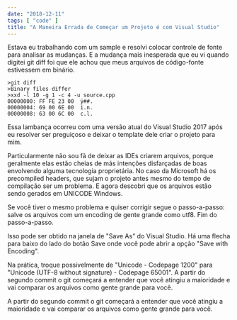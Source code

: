```yaml
---
date: "2018-12-11"
tags: [ "code" ]
title: "A Maneira Errada de Começar um Projeto é com Visual Studio"
---
```

Estava eu trabalhando com um sample e resolvi colocar controle de fonte para analisar as mudanças. E a mudança mais inesperada que eu vi quando digitei git diff foi que ele achou que meus arquivos de código-fonte estivessem em binário.

    >git diff
    >Binary files differ
    >xxd -l 10 -g 1 -c 4 -u source.cpp
    00000000: FF FE 23 00  ÿ##.
    00000004: 69 00 6E 00  i.n.
    00000008: 63 00 6C 00  c.l.

Essa lambança ocorreu com uma versão atual do Visual Studio 2017 após eu resolver ser preguiçoso e deixar o template dele criar o projeto para mim.

Particularmente não sou fã de deixar as IDEs criarem arquivos, porque geralmente elas estão cheias de más intenções disfarçadas de boas envolvendo alguma tecnologia proprietária. No caso da Microsoft há os precompiled headers, que sujam o projeto antes mesmo do tempo de compilação ser um problema. E agora descobri que os arquivos estão sendo gerados em UNICODE Windows.

Se você tiver o mesmo problema e quiser corrigir segue o passo-a-passo: salve os arquivos com um encoding de gente grande como utf8. Fim do passo-a-passo.

Isso pode ser obtido na janela de "Save As" do Visual Studio. Há uma flecha para baixo do lado do botão Save onde você pode abrir a opção "Save with Encoding".

Na prática, troque possivelmente de "Unicode - Codepage 1200" para "Unicode (UTF-8 without signature) - Codepage 65001".  A partir do segundo commit o git começará a entender que você atingiu a maioridade e vai comparar os arquivos como gente grande para você.

A partir do segundo commit o git começará a entender que você atingiu a maioridade e vai comparar os arquivos como gente grande para você.

